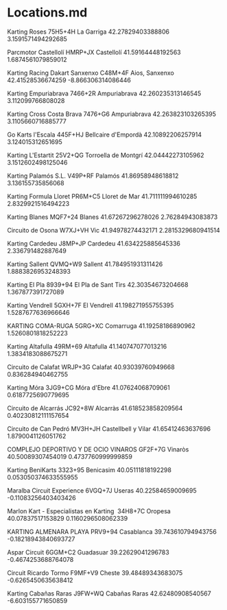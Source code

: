 # Locations.md

Karting Roses
75H5+4H La Garriga
42.27829403388806
3.1591571494292685

Parcmotor Castellolí
HMRP+JX Castellolí
41.59164448192563
1.6874561079859012

Karting Racing Dakart Sanxenxo
C48M+4F Aios, Sanxenxo
42.41528536674259
-8.866306314086446

Karting Empuriabrava
7466+2R Ampuriabrava
42.260235313146545
3.112099766808028

Karting Cross Costa Brava
7476+G6 Ampuriabrava
42.263823103265395
3.1105660716885777

Go Karts l'Escala
445F+HJ Bellcaire d'Empordà
42.10892206257914
3.124015312651695

Karting L'Estartit
25V2+QG Torroella de Montgrí
42.04442273105962
3.1512602498125046

Karting Palamós S.L.
V49P+RF Palamós
41.86958948618812
3.136155735856068

Karting Formula Lloret
PR6M+C5 Lloret de Mar
41.711111994610285
2.8329921516494223

Karting Blanes
MQF7+24 Blanes
41.67267296278026
2.76284943083873

Circuito de Osona
W7XJ+VH Vic
41.94978274432171
2.2815329680941514

Karting Cardedeu
J8MP+JP Cardedeu
41.634225885645336
2.336791482887649

Karting Sallent
QVMQ+W9 Sallent
41.784951931311426
1.8883826953248393

Karting El Pla
8939+94 El Pla de Sant Tirs
42.30354673204668
1.367877391727089

Karting Vendrell
5GXH+7F El Vendrell
41.198271955755395
1.5287677636966646

KARTING COMA-RUGA
5GRG+XC Comarruga
41.19258186890962
1.5260801818252223

Karting Altafulla
49RM+69 Altafulla
41.140747077013216
1.3834183088675271

Circuito de Calafat
WRJP+3G Calafat
40.93039760949668
0.836284940462755

Karting Móra
3JG9+CG Móra d'Ebre
41.07624068709061
0.6187725690779695

Circuito de Alcarrás
JC92+8W Alcarràs
41.618523858209564
0.40230812111157654

Circuito de Can Pedró
MV3H+JH Castellbell y Vilar
41.65412463637696
1.8790041126051762

COMPLEJO DEPORTIVO Y DE OCIO VINAROS
GF2F+7G Vinaròs
40.50089307454019
0.4737760999999859

Karting BeniKarts
3323+95 Benicasim
40.05111818192298
0.053050374633555955

Maralba Circuit Experience
6VGQ+7J Useras
40.22584659009695
-0.11083256403403426

Marlon Kart - Especialistas en Karting ️
34H8+7C Oropesa
40.07837517153829
0.1160296508062339

KARTING ALMENARA PLAYA
PRV9+94 Casablanca
39.743610794943756
-0.18218943840693727

Aspar Circuit
6GGM+C2 Guadasuar
39.22629041296783
-0.4674253688764078

Circuit Ricardo Tormo
F9MF+V9 Cheste
39.48489343683075
-0.6265450635638412

Karting Cabañas Raras
J9FW+WQ Cabañas Raras
42.62480908540567
-6.603155771650859